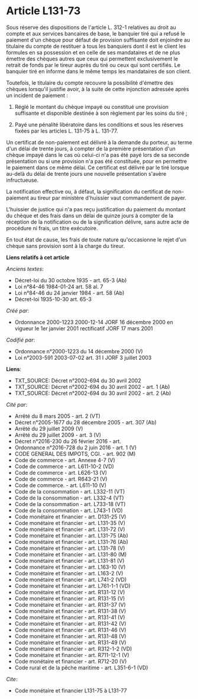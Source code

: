 # Article L131-73

Sous réserve des dispositions de l'article L. 312-1 relatives au droit au compte et aux services bancaires de base, le
banquier tiré qui a refusé le paiement d'un chèque pour défaut de provision suffisante doit enjoindre au titulaire du compte
de restituer à tous les banquiers dont il est le client les formules en sa possession et en celle de ses mandataires et de ne
plus émettre des chèques autres que ceux qui permettent exclusivement le retrait de fonds par le tireur auprès du tiré ou
ceux qui sont certifiés. Le banquier tiré en informe dans le même temps les mandataires de son client.

Toutefois, le titulaire du compte recouvre la possibilité d'émettre des chèques lorsqu'il justifie avoir, à la suite de cette
injonction adressée après un incident de paiement :

1. Réglé le montant du chèque impayé ou constitué une provision suffisante et disponible destinée à son règlement par les
soins du tiré ;

2. Payé une pénalité libératoire dans les conditions et sous les réserves fixées par les articles L. 131-75 à L. 131-77.

Un certificat de non-paiement est délivré à la demande du porteur, au terme d'un délai de trente jours, à compter de la
première présentation d'un chèque impayé dans le cas où celui-ci n'a pas été payé lors de sa seconde présentation ou si une
provision n'a pas été constituée, pour en permettre le paiement dans ce même délai. Ce certificat est délivré par le tiré
lorsque au-delà du délai de trente jours une nouvelle présentation s'avère infructueuse.

La notification effective ou, à défaut, la signification du certificat de non-paiement au tireur par ministère d'huissier
vaut commandement de payer.

L'huissier de justice qui n'a pas reçu justification du paiement du montant du chèque et des frais dans un délai de quinze
jours à compter de la réception de la notification ou de la signification délivre, sans autre acte de procédure ni frais, un
titre exécutoire.

En tout état de cause, les frais de toute nature qu'occasionne le rejet d'un chèque sans provision sont à la charge du
tireur.

**Liens relatifs à cet article**

_Anciens textes_:

  - Décret-loi du 30 octobre 1935 - art. 65-3 (Ab)
  - Loi n°84-46 1984-01-24 art. 58 al. 7
  - Loi n°84-46 du 24 janvier 1984 - art. 58 (Ab)
  - Décret-loi 1935-10-30 art. 65-3

_Créé par_:

  - Ordonnance 2000-1223 2000-12-14 JORF 16 décembre 2000 en vigueur le 1er janvier 2001 rectificatif JORF 17 mars 2001

_Codifié par_:

  - Ordonnance n°2000-1223 du 14 décembre 2000 (V)
  - Loi n°2003-591 2003-07-02 art. 31 I JORF 3 juillet 2003

**Liens**:

  - TXT_SOURCE: Décret n°2002-694 du 30 avril 2002
  - TXT_SOURCE: Décret n°2002-694 du 30 avril 2002 - art. 1 (Ab)
  - TXT_SOURCE: Décret n°2002-694 du 30 avril 2002 - art. 2 (Ab)

_Cité par_:

  - Arrêté du 8 mars 2005 - art. 2 (VT)
  - Décret n°2005-1677 du 28 décembre 2005 - art. 307 (Ab)
  - Arrêté du 29 juillet 2009 (V)
  - Arrêté du 29 juillet 2009 - art. 3 (V)
  - Décret n°2016-230 du 26 février 2016 - art.
  - Ordonnance n°2016-728 du 2 juin 2016 - art. 1 (V)
  - CODE GENERAL DES IMPOTS, CGI. - art. 902 (M)
  - Code de commerce - art. Annexe 4-7 (V)
  - Code de commerce - art. L611-10-2 (VD)
  - Code de commerce - art. L626-13 (V)
  - Code de commerce - art. R643-21 (V)
  - Code de commerce. - art. L611-10 (V)
  - Code de la consommation - art. L332-11 (VT)
  - Code de la consommation - art. L332-4 (VT)
  - Code de la consommation - art. L733-18 (VT)
  - Code de la consommation - art. L743-1 (VD)
  - Code monétaire et financier - art. D131-25 (V)
  - Code monétaire et financier - art. L131-35 (V)
  - Code monétaire et financier - art. L131-72 (V)
  - Code monétaire et financier - art. L131-75 (Ab)
  - Code monétaire et financier - art. L131-76 (Ab)
  - Code monétaire et financier - art. L131-78 (V)
  - Code monétaire et financier - art. L131-80 (M)
  - Code monétaire et financier - art. L131-81 (V)
  - Code monétaire et financier - art. L163-10 (V)
  - Code monétaire et financier - art. L163-2 (V)
  - Code monétaire et financier - art. L741-2 (VD)
  - Code monétaire et financier - art. L761-1-1 (VD)
  - Code monétaire et financier - art. R131-12 (V)
  - Code monétaire et financier - art. R131-15 (V)
  - Code monétaire et financier - art. R131-37 (V)
  - Code monétaire et financier - art. R131-38 (V)
  - Code monétaire et financier - art. R131-41 (V)
  - Code monétaire et financier - art. R131-42 (V)
  - Code monétaire et financier - art. R131-46 (V)
  - Code monétaire et financier - art. R131-48 (V)
  - Code monétaire et financier - art. R131-49 (V)
  - Code monétaire et financier - art. R312-1-2 (VD)
  - Code monétaire et financier - art. R711-12-1 (V)
  - Code monétaire et financier - art. R712-20 (V)
  - Code rural et de la pêche maritime - art. L351-6-1 (VD)

_Cite_:

  - Code monétaire et financier L131-75 à L131-77
